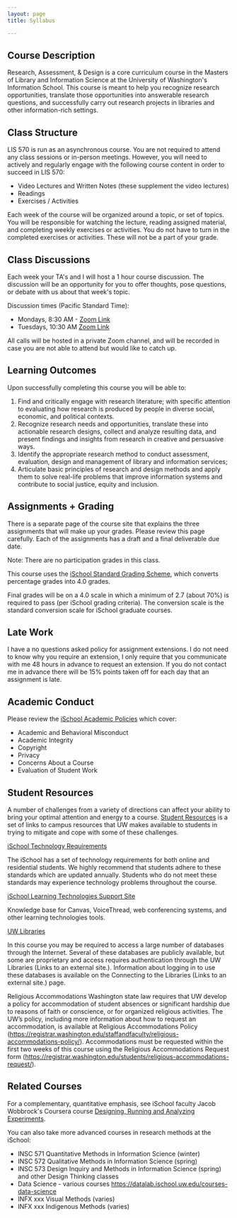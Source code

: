 ```yaml
---
layout: page
title: Syllabus

---
```


## Course Description
Research, Assessment, & Design is a core curriculum course in the Masters of Library and Information Science at the University of Washington's Information School. This course is meant to help you recognize research opportunities, translate those opportunities into answerable research questions, and successfully carry out research projects in libraries and other information-rich settings.

## Class Structure
LIS 570 is run as an asynchronous course. You are not required to attend any class sessions or in-person meetings. However, you will need to actively and regularly engage with the following course content in order to succeed in LIS 570:  

- Video Lectures and Written Notes (these supplement the video lectures)
- Readings
- Exercises / Activities

Each week of the course will be organized around a topic, or set of topics. You will be responsible for watching the lecture, reading assigned material, and completing weekly exercises or activities. You do not have to turn in the completed exercises or activities. These will not be a part of your grade.  

## Class Discussions
Each week your TA's and I will host a 1 hour course discussion. The discussion will be an opportunity for you to offer thoughts, pose questions, or debate with us about that week's topic.

Discussion times (Pacific Standard Time):
- Mondays, 8:30 AM - [Zoom Link]( https://washington.zoom.us/j/94982906196)
- Tuesdays, 10:30 AM  [Zoom Link](https://washington.zoom.us/j/94422099280)

All calls will be hosted in a private Zoom channel, and will be recorded in case you are not able to attend but would like to catch up.

## Learning Outcomes

Upon successfully completing this course you will be able to:
1.	Find and critically engage with research literature; with specific attention to evaluating how research is produced by people in diverse social, economic, and political contexts.
2.	Recognize research needs and opportunities, translate these into actionable research designs, collect and analyze resulting data, and present findings and insights from research in creative and persuasive ways.
3. Identify the appropriate research method to conduct assessment, evaluation, design and management of library and information services;
4. Articulate basic principles of research and design methods and apply them to solve real-life problems that improve information systems and contribute to social justice, equity and inclusion.

## Assignments + Grading
There is a separate page of the course site that explains the three assignments that will make up your grades. Please review this page carefully. Each of the assignments has a draft and a final deliverable due date.

Note: There are no participation grades in this class.

This course uses the [iSchool Standard Grading Scheme](https://canvas.uw.edu/courses/721562/pages/ischool-standard-grading-scheme), which converts percentage grades into 4.0 grades.

Final grades will be on a 4.0 scale in which a minimum of 2.7 (about 70%) is required to pass (per iSchool grading criteria). The conversion scale is the standard conversion scale for iSchool graduate courses.

## Late Work
I have a no questions asked policy for assignment extensions. I do not need to know why you require an extension, I only require that you communicate with me 48 hours in advance to request an extension. If you do not contact me in advance there will be 15% points taken off for each day that an assignment is late.

## Academic Conduct

Please review the [iSchool Academic Policies](https://docs.google.com/document/d/1Ev3S-JeQIBauLFIEJupXuJJ2z6Ei2Ps7ofDWj0IACyE/preview) which cover:

- Academic and Behavioral Misconduct
- Academic Integrity
- Copyright
- Privacy
- Concerns About a Course
- Evaluation of Student Work

## Student Resources

A number of challenges from a variety of directions can affect your ability to bring your optimal attention and energy to a course. [Student Resources](https://docs.google.com/document/d/1ZpD3alAmXg33_6taM9LaFb4t0twW6glDLRVXIVS9tmk/preview) is a set of links to campus resources that UW makes available to students in trying to mitigate and cope with some of these challenges.

[iSchool Technology Requirements](https://canvas.uw.edu/courses/721562/pages/students-technology-requirements)

The iSchool has a set of technology requirements for both online and residential students. We highly recommend that students adhere to these standards which are updated annually. Students who do not meet these standards may experience technology problems throughout the course.

[iSchool Learning Technologies Support Site](https://canvas.uw.edu/courses/721562)

Knowledge base for Canvas, VoiceThread, web conferencing systems, and other learning technologies tools.

[UW Libraries](http://www.lib.washington.edu/)

In this course you may be required to access a large number of databases through the Internet. Several of these databases are publicly available, but some are proprietary and access requires authentication through the UW Libraries (Links to an external site.). Information about logging in to use these databases is available on the Connecting to the Libraries (Links to an external site.) page.

Religious Accommodations
Washington state law requires that UW develop a policy for accommodation of student absences or significant hardship due to reasons of faith or conscience, or for organized religious activities. The UW’s policy, including more information about how to request an accommodation, is available at Religious Accommodations Policy (https://registrar.washington.edu/staffandfaculty/religious-accommodations-policy/). Accommodations must be requested within the first two weeks of this course using the Religious Accommodations Request form (https://registrar.washington.edu/students/religious-accommodations-request/).


## Related Courses
For a complementary, quantitative emphasis, see iSchool faculty Jacob Wobbrock's Coursera course [Designing, Running and Analyzing Experiments](https://www.coursera.org/learn/designexperiments).

You can also take more advanced courses in research methods at the iSchool:

- INSC 571 Quantitative Methods in Information Science (winter)
- INSC 572 Qualitative Methods in Information Science (spring)
- INSC 573 Design Inquiry and Methods in Information Science (spring) and other Design Thinking classes
- Data Science - various courses https://datalab.ischool.uw.edu/courses-data-science
- INFX xxx Visual Methods (varies)
- INFX xxx Indigenous Methods (varies)
